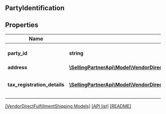 ## PartyIdentification

## Properties

Name | Type | Description | Notes
------------ | ------------- | ------------- | -------------
**party_id** | **string** | Assigned Identification for the party. |
**address** | [**\SellingPartnerApi\Model\VendorDirectFulfillmentShipping\Address**](Address.md) |  | [optional]
**tax_registration_details** | [**\SellingPartnerApi\Model\VendorDirectFulfillmentShipping\TaxRegistrationDetails[]**](TaxRegistrationDetails.md) | Tax registration details of the entity. | [optional]

[[VendorDirectFulfillmentShipping Models]](../) [[API list]](../../Api) [[README]](../../../README.md)

